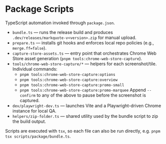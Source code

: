 # Package Scripts

TypeScript automation invoked through `package.json`.

- `bundle.ts` — runs the release build and produces `.dev/releases/markquote-v<version>.zip` for manual upload.
- `prepare.ts` — installs git hooks and enforces local repo policies (e.g., `merge.ff=false`).
- `capture-store-assets.ts` — entry point that orchestrates Chrome Web Store asset generation (`pnpm tools:chrome-web-store-capture`).
- `tools/chrome-web-store-capture/*` — helpers for each screenshot/tile. Individual commands:
  - `pnpm tools:chrome-web-store-capture:options`
  - `pnpm tools:chrome-web-store-capture:overview`
  - `pnpm tools:chrome-web-store-capture:promo-small`
  - `pnpm tools:chrome-web-store-capture:promo-marquee`
  Append `--confirm` to any of the above to pause before the screenshot is captured.
- `dev/playwright-dev.ts` — launches Vite and a Playwright-driven Chrome instance for local QA.
- `helpers/zip-folder.ts` — shared utility used by the bundle script to zip the build output.

Scripts are executed with `tsx`, so each file can also be run directly, e.g. `pnpm tsx scripts/package/bundle.ts`.
